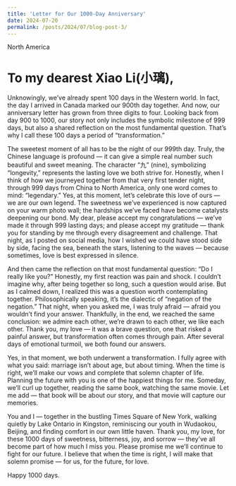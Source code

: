 ```yaml
---
title: 'Letter for Our 1000-Day Anniversary'
date: 2024-07-20
permalink: /posts/2024/07/blog-post-3/
---
```

North America

To my dearest Xiao Li(小璃),
======

<p>Unknowingly, we’ve already spent 100 days in the Western world. In fact, the day I arrived in Canada marked our 900th day together. And now, our anniversary letter has grown from three digits to four. Looking back from day 900 to 1000, our story not only includes the symbolic milestone of 999 days, but also a shared reflection on the most fundamental question. That’s why I call these 100 days a period of “transformation.”</p>

<p>The sweetest moment of all has to be the night of our 999th day. Truly, the Chinese language is profound — it can give a simple real number such beautiful and sweet meaning. The character “九” (nine), symbolizing “longevity,” represents the lasting love we both strive for. Honestly, when I think of how we journeyed together from that very first tender night, through 999 days from China to North America, only one word comes to mind: “legendary.” Yes, at this moment, let’s celebrate this love of ours — we are our own legend. The sweetness we’ve experienced is now captured on your warm photo wall; the hardships we’ve faced have become catalysts deepening our bond. My dear, please accept my congratulations — we’ve made it through 999 lasting days; and please accept my gratitude — thank you for standing by me through every disagreement and challenge. That night, as I posted on social media, how I wished we could have stood side by side, facing the sea, beneath the stars, listening to the waves — because sometimes, love is best expressed in silence.</p>

<p>And then came the reflection on that most fundamental question: “Do I really like you?” Honestly, my first reaction was pain and shock. I couldn’t imagine why, after being together so long, such a question would arise. But as I calmed down, I realized this was a question worth contemplating together. Philosophically speaking, it’s the dialectic of “negation of the negation.” That night, when you asked me, I was truly afraid — afraid you wouldn’t find your answer. Thankfully, in the end, we reached the same conclusion: we admire each other, we’re drawn to each other, we like each other. Thank you, my love — it was a brave question, one that risked a painful answer, but transformation often comes through pain. After several days of emotional turmoil, we both found our answers.</p>

<p>Yes, in that moment, we both underwent a transformation. I fully agree with what you said: marriage isn’t about age, but about timing. When the time is right, we’ll make our vows and complete that solemn chapter of life. Planning the future with you is one of the happiest things for me. Someday, we’ll curl up together, reading the same book, watching the same movie. Let me add — that book will be about our story, and that movie will capture our memories.</p>

<p>You and I — together in the bustling Times Square of New York, walking quietly by Lake Ontario in Kingston, reminiscing our youth in Wudaokou, Beijing, and finding comfort in our own little haven. Thank you, my love, for these 1000 days of sweetness, bitterness, joy, and sorrow — they’ve all become part of how much I miss you. Please promise me we’ll continue to fight for our future. I believe that when the time is right, I will make that solemn promise — for us, for the future, for love.</p>

<p>Happy 1000 days.</p>